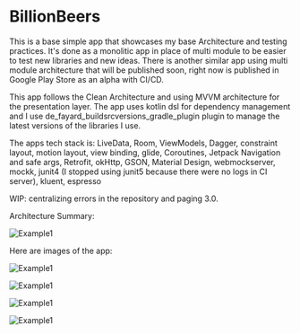 # BillionBeers

This is a base simple app that showcases my base Architecture and testing practices. It's done as a monolitic app in place of multi module to be easier to test new libraries and new ideas. There is another similar app using multi module architecture that will be published soon, right now is published in Google Play Store as an alpha with CI/CD. 

This app follows the Clean Architecture and using MVVM architecture for the presentation layer. The app uses kotlin dsl for dependency management and I use de_fayard_buildsrcversions_gradle_plugin plugin to manage the latest versions of the libraries I use.

The apps tech stack is: LiveData, Room, ViewModels, Dagger, constraint layout, motion layout, view binding, glide, Coroutines, Jetpack Navigation and safe args, Retrofit, okHttp, GSON, Material Design, webmockserver, mockk, junit4 (I stopped using junit5 because there were no logs in CI server), kluent, espresso

WIP: centralizing errors in the repository and paging 3.0.

Architecture Summary:

![Example1](imagesForReadme/ArchitectureSummary.png)

Here are images of the app:

![Example1](imagesForReadme/FirstScreen.png)

![Example1](imagesForReadme/SecondScreen.png)

![Example1](imagesForReadme/ThirdScreen.png)

![Example1](imagesForReadme/FourthScreen.png)

